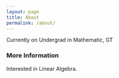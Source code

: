 ```yaml
---
layout: page
title: About
permalink: /about/
---
```


Currently on Undergrad in Mathematic, GT

### More Information

Interested in Linear Algebra.
